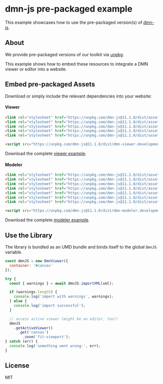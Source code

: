 # dmn-js pre-packaged example

This example showcases how to use the pre-packaged version(s) of [dmn-js](https://github.com/bpmn-io/dmn-js).


## About

We provide pre-packaged versions of our toolkit via [unpkg](https://unpkg.com/dmn-js/dist/).

This example shows how to embed these resources to integrate a DMN viewer or editor
into a website.


## Embed pre-packaged Assets

Download or simply include the relevant dependencies into your website:

#### Viewer

```html
<link rel="stylesheet" href="https://unpkg.com/dmn-js@11.1.0/dist/assets/dmn-js-drd.css">
<link rel="stylesheet" href="https://unpkg.com/dmn-js@11.1.0/dist/assets/dmn-js-decision-table.css">
<link rel="stylesheet" href="https://unpkg.com/dmn-js@11.1.0/dist/assets/dmn-js-literal-expression.css">
<link rel="stylesheet" href="https://unpkg.com/dmn-js@11.1.0/dist/assets/dmn-js-shared.css">
<link rel="stylesheet" href="https://unpkg.com/dmn-js@11.1.0/dist/assets/dmn-font/css/dmn.css">

<script src="https://unpkg.com/dmn-js@11.1.0/dist/dmn-viewer.development.js"></script>
```

Download the complete [viewer example](https://cdn.staticaly.com/gh/bpmn-io/dmn-js-examples/master/starter/viewer.html).

#### Modeler

```html
<link rel="stylesheet" href="https://unpkg.com/dmn-js@11.1.0/dist/assets/diagram-js.css">
<link rel="stylesheet" href="https://unpkg.com/dmn-js@11.1.0/dist/assets/dmn-js-shared.css">
<link rel="stylesheet" href="https://unpkg.com/dmn-js@11.1.0/dist/assets/dmn-js-drd.css">
<link rel="stylesheet" href="https://unpkg.com/dmn-js@11.1.0/dist/assets/dmn-js-decision-table.css">
<link rel="stylesheet" href="https://unpkg.com/dmn-js@11.1.0/dist/assets/dmn-js-decision-table-controls.css">
<link rel="stylesheet" href="https://unpkg.com/dmn-js@11.1.0/dist/assets/dmn-js-literal-expression.css">
<link rel="stylesheet" href="https://unpkg.com/dmn-js@11.1.0/dist/assets/dmn-font/css/dmn.css">

<script src="https://unpkg.com/dmn-js@11.1.0/dist/dmn-modeler.development.js"></script>
```

Download the complete [modeler example](https://cdn.staticaly.com/gh/bpmn-io/dmn-js-examples/master/starter/modeler.html).


## Use the Library

The library is bundled as an UMD bundle and binds itself to the global `DmnJS`
variable.

```javascript
const dmnJS = new DmnViewer({
  container: '#canvas'
});

try {
  const { warnings } = await dmnJS.importXML(xml);

  if (warnings.length) {
    console.log('import with warnings', warnings);
  } else {
    console.log('import successful');
  }

  // access active viewer (might be an editor, too!)
  dmnJS
    .getActiveViewer()
      .get('canvas')
        .zoom('fit-viewport');
} catch (err) {
  console.log('something went wrong:', err);
}
```

## License

MIT
